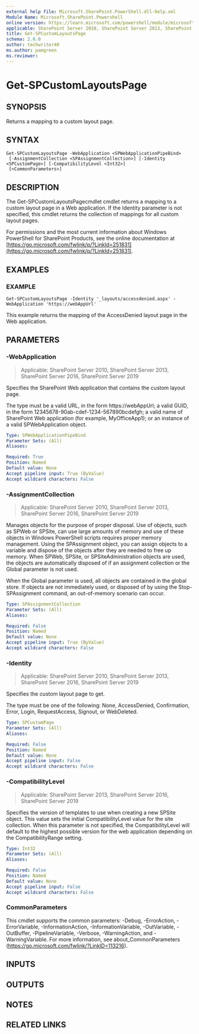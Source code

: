 ```yaml
---
external help file: Microsoft.SharePoint.PowerShell.dll-help.xml
Module Name: Microsoft.SharePoint.Powershell
online version: https://learn.microsoft.com/powershell/module/microsoft.sharepoint.powershell/get-spcustomlayoutspage
applicable: SharePoint Server 2010, SharePoint Server 2013, SharePoint Server 2016, SharePoint Server 2019
title: Get-SPCustomLayoutsPage
schema: 2.0.0
author: techwriter40
ms.author: pamgreen
ms.reviewer:
---
```


# Get-SPCustomLayoutsPage

## SYNOPSIS

Returns a mapping to a custom layout page.


## SYNTAX

```
Get-SPCustomLayoutsPage -WebApplication <SPWebApplicationPipeBind>
 [-AssignmentCollection <SPAssignmentCollection>] [-Identity <SPCustomPage>] [-CompatibilityLevel <Int32>]
 [<CommonParameters>]
```

## DESCRIPTION
The Get-SPCustomLayoutsPagecmdlet cmdlet returns a mapping to a custom layout page in a Web application.
If the Identity parameter is not specified, this cmdlet returns the collection of mappings for all custom layout pages.

For permissions and the most current information about Windows PowerShell for SharePoint Products, see the online documentation at [https://go.microsoft.com/fwlink/p/?LinkId=251831](https://go.microsoft.com/fwlink/p/?LinkId=251831).

## EXAMPLES

### EXAMPLE
```
Get-SPCustomLayoutsPage -Identity '_layouts/accessdenied.aspx' -WebApplication 'https://webAppUrl'
```

This example returns the mapping of the AccessDenied layout page in the Web application.

## PARAMETERS

### -WebApplication

> Applicable: SharePoint Server 2010, SharePoint Server 2013, SharePoint Server 2016, SharePoint Server 2019

Specifies the SharePoint Web application that contains the custom layout page.

The type must be a valid URL, in the form https://webAppUrl; a valid GUID, in the form 12345678-90ab-cdef-1234-567890bcdefgh; a valid name of SharePoint Web application (for example, MyOfficeApp1); or an instance of a valid SPWebApplication object.

```yaml
Type: SPWebApplicationPipeBind
Parameter Sets: (All)
Aliases:

Required: True
Position: Named
Default value: None
Accept pipeline input: True (ByValue)
Accept wildcard characters: False
```

### -AssignmentCollection

> Applicable: SharePoint Server 2010, SharePoint Server 2013, SharePoint Server 2016, SharePoint Server 2019

Manages objects for the purpose of proper disposal. Use of objects, such as SPWeb or SPSite, can use large amounts of memory and use of these objects in Windows PowerShell scripts requires proper memory management. Using the SPAssignment object, you can assign objects to a variable and dispose of the objects after they are needed to free up memory. When SPWeb, SPSite, or SPSiteAdministration objects are used, the objects are automatically disposed of if an assignment collection or the Global parameter is not used.

When the Global parameter is used, all objects are contained in the global store. If objects are not immediately used, or disposed of by using the Stop-SPAssignment command, an out-of-memory scenario can occur.

```yaml
Type: SPAssignmentCollection
Parameter Sets: (All)
Aliases:

Required: False
Position: Named
Default value: None
Accept pipeline input: True (ByValue)
Accept wildcard characters: False
```

### -Identity

> Applicable: SharePoint Server 2010, SharePoint Server 2013, SharePoint Server 2016, SharePoint Server 2019

Specifies the custom layout page to get.

The type must be one of the following: None, AccessDenied, Confirmation, Error, Login, RequestAccess, Signout, or WebDeleted.

```yaml
Type: SPCustomPage
Parameter Sets: (All)
Aliases:

Required: False
Position: Named
Default value: None
Accept pipeline input: False
Accept wildcard characters: False
```

### -CompatibilityLevel

> Applicable: SharePoint Server 2013, SharePoint Server 2016, SharePoint Server 2019

Specifies the version of templates to use when creating a new SPSite object. This value sets the initial CompatibilityLevel value for the site collection. When this parameter is not specified, the CompatibilityLevel will default to the highest possible version for the web application depending on the CompatibilityRange setting.

```yaml
Type: Int32
Parameter Sets: (All)
Aliases:

Required: False
Position: Named
Default value: None
Accept pipeline input: False
Accept wildcard characters: False
```

### CommonParameters
This cmdlet supports the common parameters: -Debug, -ErrorAction, -ErrorVariable, -InformationAction, -InformationVariable, -OutVariable, -OutBuffer, -PipelineVariable, -Verbose, -WarningAction, and -WarningVariable. For more information, see about_CommonParameters (https://go.microsoft.com/fwlink/?LinkID=113216).

## INPUTS

## OUTPUTS

## NOTES

## RELATED LINKS
